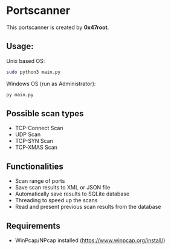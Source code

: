 # Portscanner
This portscanner is created by **0x47root**.

## Usage:
Unix based OS:
```bash
sudo python3 main.py
```

Windows OS (run as Administrator):
```cmd
py main.py
```

## Possible scan types
- TCP-Connect Scan
- UDP Scan
- TCP-SYN Scan
- TCP-XMAS Scan

## Functionalities
- Scan range of ports
- Save scan results to XML or JSON file
- Automatically save results to SQLite database
- Threading to speed up the scans
- Read and present previous scan results from the database

## Requirements
- WinPcap/NPcap installed (https://www.winpcap.org/install/)
